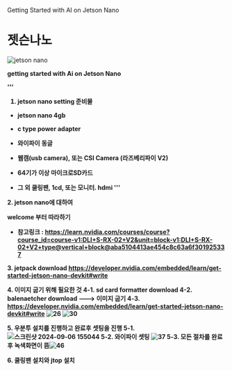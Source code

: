 Getting Started with AI on Jetson Nano
# 젯슨나노
![jetson nano](https://github.com/user-attachments/assets/e69433e4-91dc-4567-bd6b-1426c5876316)

<b> getting started with Ai on Jetson Nano

'''
1. jetson nano setting 준비물
- jetson nano 4gb 

- c type power adapter
- 와이파이 동글
- 웹캠(usb camera), 또는 CSI Camera (라즈베리파이 V2)
- 64기가 이상 마이크로SD카드 
- 그 외 쿨링팬, 1cd, 또는 모니터. hdmi
'''

<b> 2. jetson nano에 대하여

<b>  welcome 부터 따라하기 
- 참고링크 : https://learn.nvidia.com/courses/course?course_id=course-v1:DLI+S-RX-02+V2&unit=block-v1:DLI+S-RX-02+V2+type@vertical+block@aba5104413ae454c8c63a6f301925337

<b> 3. jetpack download
 https://developer.nvidia.com/embedded/learn/get-started-jetson-nano-devkit#write

<b> 4. 이미지 굽기 위해 필요한 것
   4-1. sd card formatter  download
   4-2. balenaetcher download --->  이미지 굽기
   4-3. https://developer.nvidia.com/embedded/learn/get-started-jetson-nano-devkit#write
   ![26](https://github.com/user-attachments/assets/ee789bea-e004-4e73-8c10-92bdf2a3306c)
![30](https://github.com/user-attachments/assets/ca79b3ab-2b58-4b7f-aafe-61bee93bab23)


<b> 5. 우분투 설치를 진행하고 완료후 셋팅을 진행 
   5-1. ![스크린샷 2024-09-06 155044](https://github.com/user-attachments/assets/5ef6b160-8ae2-4be7-bdbb-85a560caf2ee)
   5-2. 와이파이 셋팅 ![37](https://github.com/user-attachments/assets/05964ce6-1a6f-4f84-9cbd-5704fe5178f0)
   5-3. 모든 절차를 완료후 녹색화면이 뜸![46](https://github.com/user-attachments/assets/bece2340-179f-4737-aaf9-07ced2c41815)

<b> 6. 쿨링팬 설치와 jtop 설치
 ``` bash


